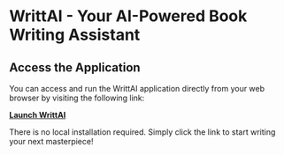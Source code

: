 # WrittAI - Your AI-Powered Book Writing Assistant

## Access the Application

You can access and run the WrittAI application directly from your web browser by visiting the following link:

[**Launch WrittAI**](https://ai.studio/apps/drive/1qutRFyk-Nsuaq44O0iNMEP8WMTYVhFqZ)

There is no local installation required. Simply click the link to start writing your next masterpiece!
